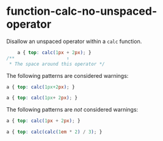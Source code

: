 # function-calc-no-unspaced-operator

Disallow an unspaced operator within a `calc` function.

```css
    a { top: calc(1px + 2px); }
/**                   ↑ 
 * The space around this operator */
```

The following patterns are considered warnings:

```css
a { top: calc(1px+2px); }
```

```css
a { top: calc(1px+ 2px); }
```

The following patterns are *not* considered warnings:

```css
a { top: calc(1px + 2px); }
```

```css
a { top: calc(calc(1em * 2) / 3); }
```
